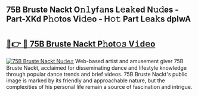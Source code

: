 ## 75B Bruste Nackt O𝚗𝚕yf𝚊ns L𝚎a𝚔ed N𝚞𝚍es - Part-XKd P𝚑𝚘tos Vi𝚍𝚎o - H𝚘𝚝 Part L𝚎a𝚔s dpIwA

# <h2><a href="http://kf3u8cw.oniu.top/?m=75B+Bruste+Nackt">🔗👉 🔴 75B Bruste Nackt P𝚑ot𝚘𝚜 V𝚒d𝚎o</a></h2>

[![75B Bruste Nackt Nu𝚍e𝚜](https://i.imgur.com/0qMVB7G.gif)](http://kf3u8cw.oniu.top/?m=75B+Bruste+Nackt)
Web-based artist and amusement giver 75B Bruste Nackt, acclaimed for disseminating dance and lifestyle knowledge through popular dance trends and brief videos. 75B Bruste Nackt's public image is marked by its friendly and approachable nature, but the complexities of his personal life remain a source of fascination and intrigue.  
